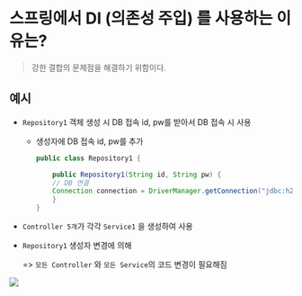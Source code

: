 # 스프링에서 DI (의존성 주입) 를 사용하는 이유는?

> 강한 결합의 문제점을 해결하기 위함이다.

## 예시

- `Repository1` 객체 생성 시 DB 접속 id, pw를 받아서 DB 접속 시 사용

  - 생성자에 DB 접속 id, pw를 추가

    ```java
    public class Repository1 {

        public Repository1(String id, String pw) {
        // DB 연결
        Connection connection = DriverManager.getConnection("jdbc:h2:mem:springcoredb", id, pw);
        }
    }
    ```

- `Controller 5개`가 각각 `Service1` 을 생성하여 사용

- `Repository1` 생성자 변경에 의해

    => `모든 Controller` 와 `모든 Service`의 코드 변경이 필요해짐

<img src="https://teamsparta.notion.site/image/https%3A%2F%2Fs3-us-west-2.amazonaws.com%2Fsecure.notion-static.com%2F3cdcb5ab-5b23-473b-95f0-18baaa1679d0%2FUntitled.png?table=block&id=7481960e-a4f3-414e-a394-09fba1cf678f&spaceId=83c75a39-3aba-4ba4-a792-7aefe4b07895&width=1820&userId=&cache=v2">



